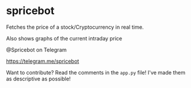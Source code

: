 # spricebot

Fetches the price of a stock/Cryptocurrency in real time.

Also shows graphs of the current intraday price

@Spricebot on Telegram

https://telegram.me/spricebot

Want to contribute? Read the comments in the `app.py` file! I've made them as descriptive as possible!
